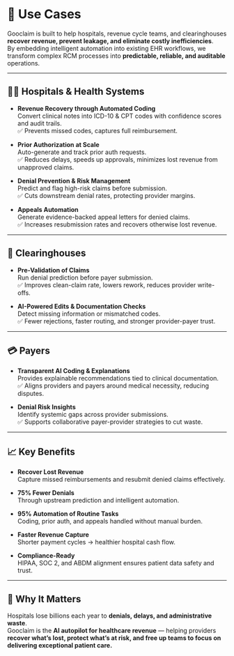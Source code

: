 # 🏥 Use Cases

Gooclaim is built to help hospitals, revenue cycle teams, and clearinghouses **recover revenue, prevent leakage, and eliminate costly inefficiencies**.  
By embedding intelligent automation into existing EHR workflows, we transform complex RCM processes into **predictable, reliable, and auditable** operations.

---

## 👩‍⚕️ Hospitals & Health Systems
- **Revenue Recovery through Automated Coding**  
  Convert clinical notes into ICD-10 & CPT codes with confidence scores and audit trails.  
  ✅ Prevents missed codes, captures full reimbursement.  

- **Prior Authorization at Scale**  
  Auto-generate and track prior auth requests.  
  ✅ Reduces delays, speeds up approvals, minimizes lost revenue from unapproved claims.  

- **Denial Prevention & Risk Management**  
  Predict and flag high-risk claims before submission.  
  ✅ Cuts downstream denial rates, protecting provider margins.  

- **Appeals Automation**  
  Generate evidence-backed appeal letters for denied claims.  
  ✅ Increases resubmission rates and recovers otherwise lost revenue.  

---

## 🏢 Clearinghouses
- **Pre-Validation of Claims**  
  Run denial prediction before payer submission.  
  ✅ Improves clean-claim rate, lowers rework, reduces provider write-offs.  

- **AI-Powered Edits & Documentation Checks**  
  Detect missing information or mismatched codes.  
  ✅ Fewer rejections, faster routing, and stronger provider-payer trust.  

---

## 💳 Payers
- **Transparent AI Coding & Explanations**  
  Provides explainable recommendations tied to clinical documentation.  
  ✅ Aligns providers and payers around medical necessity, reducing disputes.  

- **Denial Risk Insights**  
  Identify systemic gaps across provider submissions.  
  ✅ Supports collaborative payer-provider strategies to cut waste.  

---

## 📈 Key Benefits

- **Recover Lost Revenue**  
  Capture missed reimbursements and resubmit denied claims effectively.  

- **75% Fewer Denials**  
  Through upstream prediction and intelligent automation.  

- **95% Automation of Routine Tasks**  
  Coding, prior auth, and appeals handled without manual burden.  

- **Faster Revenue Capture**  
  Shorter payment cycles → healthier hospital cash flow.  

- **Compliance-Ready**  
  HIPAA, SOC 2, and ABDM alignment ensures patient data safety and trust.  

---

## 🤝 Why It Matters
Hospitals lose billions each year to **denials, delays, and administrative waste**.  
Gooclaim is the **AI autopilot for healthcare revenue** — helping providers **recover what’s lost, protect what’s at risk, and free up teams to focus on delivering exceptional patient care.**
